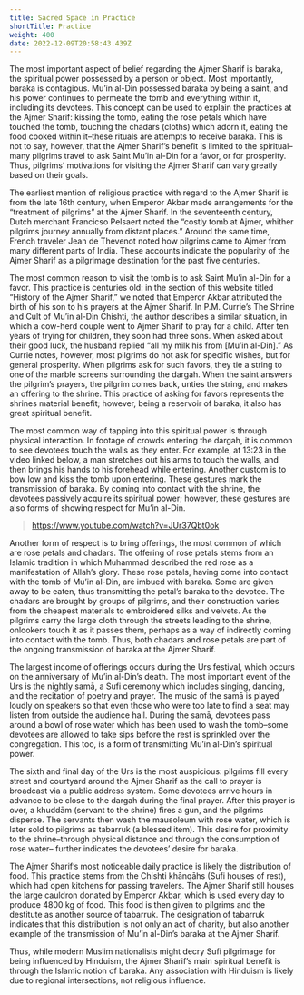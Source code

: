 ```yaml
---
title: Sacred Space in Practice
shortTitle: Practice
weight: 400
date: 2022-12-09T20:58:43.439Z
---
```

<!--StartFragment-->

The most important aspect of belief regarding the Ajmer Sharif is baraka, the spiritual power possessed by a person or object. Most importantly, baraka is contagious. Mu’in al-Din possessed baraka by being a saint, and his power continues to permeate the tomb and everything within it, including its devotees. This concept can be used to explain the practices at the Ajmer Sharif: kissing the tomb, eating the rose petals which have touched the tomb, touching the chadars (cloths) which adorn it, eating the food cooked within it–these rituals are attempts to receive baraka. This is not to say, however, that the Ajmer Sharif’s benefit is limited to the spiritual–many pilgrims travel to ask Saint Mu’in al-Din for a favor, or for prosperity. Thus, pilgrims’ motivations for visiting the Ajmer Sharif can vary greatly based on their goals.

The earliest mention of religious practice with regard to the Ajmer Sharif is from the late 16th century, when Emperor Akbar made arrangements for the “treatment of pilgrims” at the Ajmer Sharif. In the seventeenth century, Dutch merchant Francicso Pelsaert noted the “costly tomb at Ajmer, whither pilgrims journey annually from distant places.” Around the same time, French traveler Jean de Thevenot noted how pilgrims came to Ajmer from many different parts of India. These accounts indicate the popularity of the Ajmer Sharif as a pilgrimage destination for the past five centuries.

The most common reason to visit the tomb is to ask Saint Mu’in al-Din for a favor. This practice is centuries old: in the section of this website titled “History of the Ajmer Sharif,” we noted that Emperor Akbar attributed the birth of his son to his prayers at the Ajmer Sharif. In P.M. Currie’s The Shrine and Cult of Mu’in al-Din Chishti, the author describes a similar situation, in which a cow-herd couple went to Ajmer Sharif to pray for a child. After ten years of trying for children, they soon had three sons. When asked about their good luck, the husband replied “all my milk his from \[Mu’in al-Din].” As Currie notes, however, most pilgrims do not ask for specific wishes, but for general prosperity. When pilgrims ask for such favors, they tie a string to one of the marble screens surrounding the dargah. When the saint answers the pilgrim’s prayers, the pilgrim comes back, unties the string, and makes an offering to the shrine. This practice of asking for favors represents the shrines material benefit; however, being a reservoir of baraka, it also has great spiritual benefit.

The most common way of tapping into this spiritual power is through physical interaction. In footage of crowds entering the dargah, it is common to see devotees touch the walls as they enter. For example, at 13:23 in the video linked below, a man stretches out his arms to touch the walls, and then brings his hands to his forehead while entering. Another custom is to bow low and kiss the tomb upon entering. These gestures mark the transmission of baraka. By coming into contact with the shrine, the devotees passively acquire its spiritual power; however, these gestures are also forms of showing respect for Mu’in al-Din.

> https://www.youtube.com/watch?v=JUr37Qbt0ok

Another form of respect is to bring offerings, the most common of which are rose petals and chadars. The offering of rose petals stems from an Islamic tradition in which Muhammad described the red rose as a manifestation of Allah’s glory. These rose petals, having come into contact with the tomb of Mu’in al-Din, are imbued with baraka. Some are given away to be eaten, thus transmitting the petal’s baraka to the devotee. The chadars are brought by groups of pilgrims, and their construction varies from the cheapest materials to embroidered silks and velvets. As the pilgrims carry the large cloth through the streets leading to the shrine, onlookers touch it as it passes them, perhaps as a way of indirectly coming into contact with the tomb. Thus, both chadars and rose petals are part of the ongoing transmission of baraka at the Ajmer Sharif.

The largest income of offerings occurs during the Urs festival, which occurs on the anniversary of Mu’in al-Din’s death. The most important event of the Urs is the nightly samā, a Sufi ceremony which includes singing, dancing, and the recitation of poetry and prayer. The music of the samā is played loudly on speakers so that even those who were too late to find a seat may listen from outside the audience hall. During the samā, devotees pass around a bowl of rose water which has been used to wash the tomb–some devotees are allowed to take sips before the rest is sprinkled over the congregation. This too, is a form of transmitting Mu’in al-Din’s spiritual power.

The sixth and final day of the Urs is the most auspicious: pilgrims fill every street and courtyard around the Ajmer Sharif as the call to prayer is broadcast via a public address system. Some devotees arrive hours in advance to be close to the dargah during the final prayer. After this prayer is over, a khuddām (servant to the shrine) fires a gun, and the pilgrims disperse. The servants then wash the mausoleum with rose water, which is later sold to pilgrims as tabarruk (a blessed item). This desire for proximity to the shrine–through physical distance and through the consumption of rose water– further indicates the devotees’ desire for baraka.

The Ajmer Sharif’s most noticeable daily practice is likely the distribution of food. This practice stems from the Chishti khānqāhs (Sufi houses of rest), which had open kitchens for passing travelers. The Ajmer Sharif still houses the large cauldron donated by Emperor Akbar, which is used every day to produce 4800 kg of food. This food is then given to pilgrims and the destitute as another source of tabarruk. The designation of tabarruk indicates that this distribution is not only an act of charity, but also another example of the transmission of Mu’in al-Din’s baraka at the Ajmer Sharif.

Thus, while modern Muslim nationalists might decry Sufi pilgrimage for being influenced by Hinduism, the Ajmer Sharif’s main spiritual benefit is through the Islamic notion of baraka. Any association with Hinduism is likely due to regional intersections, not religious influence.



<!--EndFragment-->